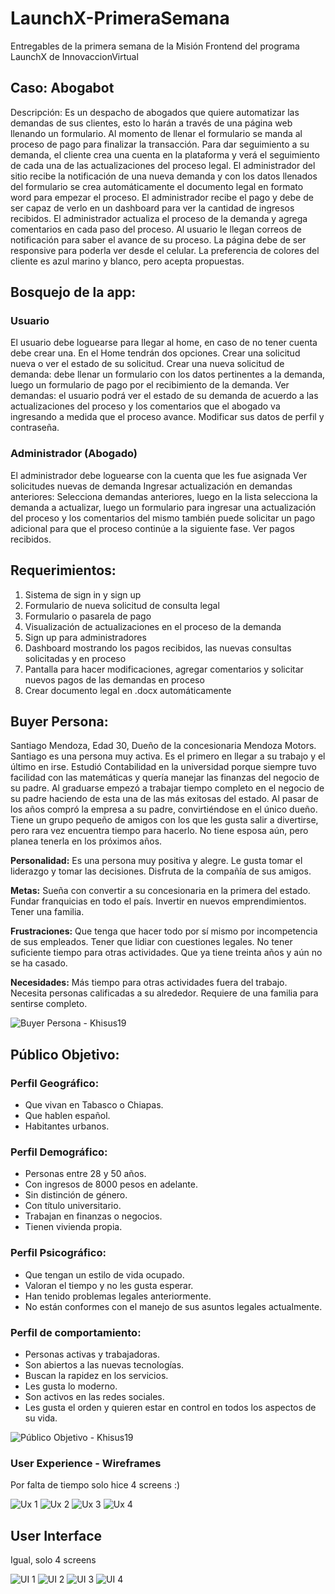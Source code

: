 # LaunchX-PrimeraSemana

Entregables de la primera semana de la Misión Frontend del programa LaunchX de InnovaccionVirtual

## Caso: Abogabot 


Descripción: Es un despacho de abogados que quiere automatizar las demandas de sus clientes, esto lo harán a través de una página web llenando un formulario. Al momento de llenar el formulario se manda al proceso de pago para finalizar la transacción. Para dar seguimiento a su demanda, el cliente crea una cuenta en la plataforma y verá el seguimiento de cada una de las actualizaciones del proceso legal. El administrador del sitio recibe la notificación de una nueva demanda y con los datos llenados del formulario se crea automáticamente el documento legal en formato word para empezar el proceso. El administrador recibe el pago y debe de ser capaz de verlo en un dashboard para ver la cantidad de ingresos recibidos. El administrador actualiza el proceso de la demanda y agrega comentarios en cada paso del proceso. Al usuario le llegan correos de notificación para saber el avance de su proceso. La página debe de ser responsive para poderla ver desde el celular. La preferencia de colores del cliente es azul marino y blanco, pero acepta propuestas.

## Bosquejo de la app:

### Usuario
El usuario debe loguearse para llegar al home, en caso de no tener cuenta debe crear una.
En el Home tendrán dos opciones. Crear una solicitud nueva o ver el estado de su solicitud.
Crear una nueva solicitud de demanda: debe llenar un formulario con los datos pertinentes a la demanda, luego un formulario de pago por el recibimiento de la demanda.
Ver demandas: el usuario podrá ver el estado de su demanda de acuerdo a las actualizaciones del proceso y los comentarios que el abogado va ingresando a medida que el proceso avance.
Modificar sus datos de perfil y contraseña.

### Administrador (Abogado)
El administrador debe loguearse con la cuenta que les fue asignada
Ver solicitudes nuevas de demanda
Ingresar actualización en demandas anteriores: Selecciona demandas anteriores, luego en la lista selecciona la demanda a actualizar, luego un formulario para ingresar una actualización del proceso y los comentarios del mismo también puede solicitar un pago adicional para que el proceso continúe a la siguiente fase.
Ver pagos recibidos.

## Requerimientos:

1.	Sistema de sign in y sign up
2.	Formulario de nueva solicitud de consulta legal
3.	Formulario o pasarela de pago
4.	Visualización de actualizaciones en el proceso de la demanda
5.	Sign up para administradores
6.	Dashboard mostrando los pagos recibidos, las nuevas consultas solicitadas y en proceso
7.	Pantalla para hacer modificaciones, agregar comentarios y solicitar nuevos pagos de las demandas en proceso
8.	Crear documento legal en .docx automáticamente

## Buyer Persona:

Santiago Mendoza, Edad 30, Dueño de la concesionaria Mendoza Motors. Santiago es una persona muy activa. Es el primero en llegar a su trabajo y el último en irse. Estudió Contabilidad en la universidad porque siempre tuvo facilidad con las matemáticas y quería manejar las finanzas del negocio de su padre. Al graduarse empezó a trabajar tiempo completo en el negocio de su padre haciendo de esta una de las más exitosas del estado. Al pasar de los años compró la empresa a su padre, convirtiéndose en el único dueño. Tiene un grupo pequeño de amigos con los que les gusta salir a divertirse, pero rara vez encuentra tiempo para hacerlo. No tiene esposa aún, pero planea tenerla en los próximos años. 

**Personalidad:** Es una persona muy positiva y alegre. Le gusta tomar el liderazgo y tomar las decisiones. Disfruta de la compañía de sus amigos.

**Metas:** Sueña con convertir a su concesionaria en la primera del estado. Fundar franquicias en todo el país. Invertir en nuevos emprendimientos. Tener una familia.

**Frustraciones:** Que tenga que hacer todo por sí mismo por incompetencia de sus empleados. Tener que lidiar con cuestiones legales. No tener suficiente tiempo para otras actividades. Que ya tiene treinta años y aún no se ha casado.

**Necesidades:** Más tiempo para otras actividades fuera del trabajo. Necesita personas calificadas a su alrededor. Requiere de una familia para sentirse completo.

![Buyer Persona - Khisus19](https://github.com/khisus19/LaunchX-PrimeraSemana/blob/master/Buyer%20Persona%20-%20Santiago%20Mendoza.png)

## Público Objetivo:

### Perfil Geográfico:

-	Que vivan en Tabasco o Chiapas. 
-	Que hablen español. 
-	Habitantes urbanos.

### Perfil Demográfico:

-	Personas entre 28 y 50 años. 
-	Con ingresos de 8000 pesos en adelante. 
-	Sin distinción de género. 
-	Con título universitario. 
-	Trabajan en finanzas o negocios. 
-	Tienen vivienda propia.

### Perfil Psicográfico:

-	Que tengan un estilo de vida ocupado. 
-	Valoran el tiempo y no les gusta esperar. 
-	Han tenido problemas legales anteriormente. 
-	No están conformes con el manejo de sus asuntos legales actualmente. 

### Perfil de comportamiento:

-	Personas activas y trabajadoras. 
-	Son abiertos a las nuevas tecnologías. 
-	Buscan la rapidez en los servicios. 
-	Les gusta lo moderno. 
- Son activos en las redes sociales. 
- Les gusta el orden y quieren estar en control en todos los aspectos de su vida.

![Público Objetivo - Khisus19](https://github.com/khisus19/LaunchX-PrimeraSemana/blob/master/Publico%20Objetivo.png)

### User Experience - Wireframes

Por falta de tiempo solo hice 4 screens :)

![Ux 1](https://github.com/khisus19/LaunchX-PrimeraSemana/blob/master/UX/Abogabot%20-%20UX%20Wireframe_UX%201.jpg)
![Ux 2](https://github.com/khisus19/LaunchX-PrimeraSemana/blob/master/UX/Abogabot%20-%20UX%20Wireframe_UX%202.jpg)
![Ux 3](https://github.com/khisus19/LaunchX-PrimeraSemana/blob/master/UX/Abogabot%20-%20UX%20Wireframe_UX%203.jpg)
![Ux 4](https://github.com/khisus19/LaunchX-PrimeraSemana/blob/master/UX/Abogabot%20-%20UX%20Wireframe_UX%204.jpg)

## User Interface

Igual, solo 4 screens

![UI 1](https://github.com/khisus19/LaunchX-PrimeraSemana/blob/master/Ui/Abogabot%20-%20UI%201.jpg)
![UI 2](https://github.com/khisus19/LaunchX-PrimeraSemana/blob/master/Ui/Abogabot%20-%20UI%202.jpg)
![UI 3](https://github.com/khisus19/LaunchX-PrimeraSemana/blob/master/Ui/Abogabot%20-%20UI%203.jpg)
![UI 4](https://github.com/khisus19/LaunchX-PrimeraSemana/blob/master/Ui/Abogabot%20-%20UI%204.jpg)

